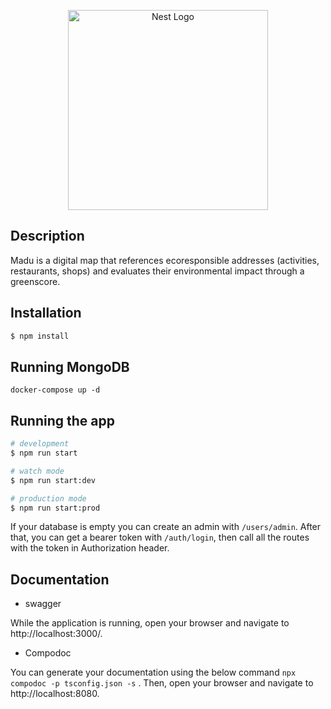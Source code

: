 <p align="center">
  <a href="http://nestjs.com/" target="blank"><img src="https://nestjs.com/img/logo_text.svg" width="320" alt="Nest Logo" /></a>
</p>


## Description

Madu is a digital map that references ecoresponsible addresses (activities, restaurants, shops) and evaluates their environmental impact through a greenscore.

## Installation

```bash
$ npm install
```

## Running MongoDB

```
docker-compose up -d
```

## Running the app

```bash
# development
$ npm run start

# watch mode
$ npm run start:dev

# production mode
$ npm run start:prod
```
If your database is empty you can create an admin with `/users/admin`.
After that, you can get a bearer token with `/auth/login`, then call all the routes with the token in Authorization header.

## Documentation

- swagger

While the application is running, open your browser and navigate to http://localhost:3000/.

- Compodoc

You can generate your documentation using the below command ``` npx compodoc -p tsconfig.json -s ``` . Then, open your browser and navigate to http://localhost:8080.